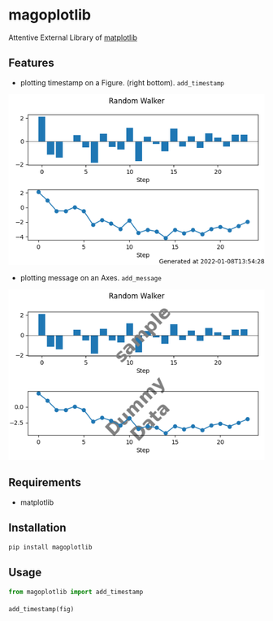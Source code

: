 # magoplotlib

Attentive External Library of [matplotlib](https://matplotlib.org/stable/index.html)

## Features

- plotting timestamp on a Figure. (right bottom). `add_timestamp`

![timestamp example](images/add_timestamp.png)

- plotting message on an Axes. `add_message`

![message example](images/add_message.png)

## Requirements

- matplotlib

## Installation

```
pip install magoplotlib
```

## Usage

```python
from magoplotlib import add_timestamp

add_timestamp(fig)
```
